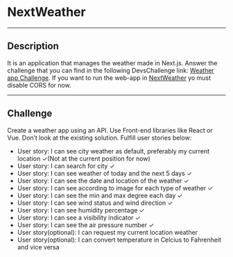 # NextWeather 

------------

## Description
It is an application that manages the weather made in Next.js. Answer the challenge that you can find in the following DevsChallenge link: [Weather app Challenge](https://devchallenges.io/challenges/mM1UIenRhK808W8qmLWv "Weather app Challenge"). If you want to run the web-app in
[NextWeather](https://next-weather-lyart.vercel.app/ "NextWeather") yo must disable CORS for now.

------------

## Challenge
Create a weather app using an API. Use Front-end libraries like React or Vue. Don’t look at the existing solution. Fulfill user stories below:

* User story: I can see city weather as default, preferably my current location ✓(Not at the current position for now)
* User story: I can search for city ✓
* User story: I can see weather of today and the next 5 days ✓
* User story: I can see the date and location of the weather ✓
* User story: I can see according to image for each type of weather ✓
* User story: I can see the min and max degree each day ✓
* User story: I can see wind status and wind direction ✓
* User story: I can see humidity percentage ✓
* User story: I can see a visibility indicator ✓
* User story: I can see the air pressure number ✓
* User story(optional): I can request my current location weather
* User story(optional): I can convert temperature in Celcius to Fahrenheit and vice versa
